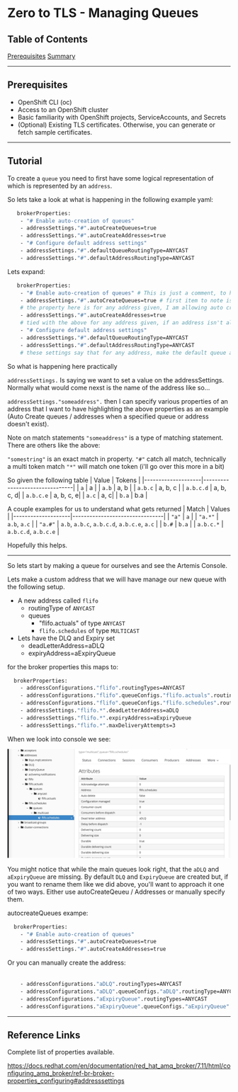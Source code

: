 # Zero to TLS - Managing Queues


## Table of Contents

   [Prerequisites](#prerequisites)
   [Summary](#tutorial)

---

## Prerequisites

- OpenShift CLI (oc)  
- Access to an OpenShift cluster  
- Basic familiarity with OpenShift projects, ServiceAccounts, and Secrets  
- (Optional) Existing TLS certificates. Otherwise, you can generate or fetch sample certificates.  

---

## Tutorial

To create a `queue` you need to first have some logical representation of which is represented by an `address`.

So lets take a look at what is happening in the following example yaml:
```bash
   brokerProperties:
    - "# Enable auto-creation of queues"
    - addressSettings."#".autoCreateQueues=true
    - addressSettings."#".autoCreateAddresses=true
    - "# Configure default address settings"
    - addressSettings."#".defaultQueueRoutingType=ANYCAST
    - addressSettings."#".defaultAddressRoutingType=ANYCAST
```
Lets expand:

```bash
   brokerProperties:
    - "# Enable auto-creation of queues" # This is just a comment, to help me organize
    - addressSettings."#".autoCreateQueues=true # first item to note is the `#` this is a wildcard token to match all addresses
    # the property here is for any address given, I am allowing auto creation of queues.
    - addressSettings."#".autoCreateAddresses=true
    # tied with the above for any address given, if an address isn't already created go ahead and create one
    - "# Configure default address settings"
    - addressSettings."#".defaultQueueRoutingType=ANYCAST
    - addressSettings."#".defaultAddressRoutingType=ANYCAST
    # these settings say that for any address, make the default queue and address types `ANYCAST` (basid / default queue type)
```

So what is happening here practically

`addressSettings.` Is saying we want to set a value on the addressSettings.  Normally what would come nexst is the name of the address like so...

`addressSettings."someaddress".` then I can specify various properties of an address that I want to have highlighting the above properties as an example (Auto Create queues / addresses when a specified queue or address doesn't exist).

Note on match statements `"someaddress"` is a type of matching statement.  There are others like the above:

`"somestring"` is an exact match in property.
`"#"` catch all match, technically a multi token match 
`"*"` will match one token (i'll go over this more in a bit)

So given the following table
| Value             | Tokens         |
|--------------------|--------------------------------|
| `a`       | a | 
| `a.b`    | a, b |
| `a.b.c`   | a, b, c | 
| `a.b.c.d`        | a, b, c, d| 
| `a.b.c.e`        | a, b, c, e|
| `a.c`        | a, c|
| `b.a`        | b.a |   

A couple examples for us to understand what gets returned
| Match             | Values         |
|--------------------|--------------------------------|
| `"a"`       | `a` | 
| `"a.*"`    | `a.b`, `a.c` |
| `"a.#"`   | `a.b`, `a.b.c`, `a.b.c.d`, `a.b.c.e`, `a.c` | 
| `b.#`        | `b.a` |
| `a.b.c.*` |  `a.b.c.d`, `a.b.c.e` |


Hopefully this helps.

---

So lets start by making a queue for ourselves and see the Artemis Console.

Lets make a custom address that we will have manage our new queue with the following setup.

- A new address called `flifo`
    - routingType of `ANYCAST`
    - queues
        - "flifo.actuals" of type `ANYCAST`
        - `flifo.schedules` of type `MULTICAST`
- Lets have the DLQ and Expiry set
    - deadLetterAddress=aDLQ
    - expiryAddress=aExpiryQueue

for the broker properties this maps to:

```bash
  brokerProperties:
    - addressConfigurations."flifo".routingTypes=ANYCAST
    - addressConfigurations."flifo".queueConfigs."flifo.actuals".routingType=ANYCAST
    - addressConfigurations."flifo".queueConfigs."flifo.schedules".routingType=MULTICAST
    - addressSettings."flifo.*".deadLetterAddress=aDLQ
    - addressSettings."flifo.*".expiryAddress=aExpiryQueue
    - addressSettings."flifo.*".maxDeliveryAttempts=3
```


When we look into console we see:

![ConsoleView](https://github.com/axodevelopment/RHAMQ-Tutorials/blob/main/images/address-status.jpg)

You might notice that while the main queues look right, that the `aDLQ` and `aExpiryQueue` are missing.  By default `DLQ` and `ExpiryQueue` are created but, if you want to rename them like we did above, you'll want to approach it one of two ways.  Either use autoCreateQeueu / Addresses or manually specify them.

autocreateQueues exampe:

```bash
  brokerProperties:
    - "# Enable auto-creation of queues"
    - addressSettings."#".autoCreateQueues=true
    - addressSettings."#".autoCreateAddresses=true

```

Or you can manually create the address:

```bash

    - addressConfigurations."aDLQ".routingTypes=ANYCAST
    - addressConfigurations."aDLQ".queueConfigs."aDLQ".routingType=ANYCAST
    - addressConfigurations."aExpiryQueue".routingTypes=ANYCAST
    - addressConfigurations."aExpiryQueue".queueConfigs."aExpiryQueue".routingType=ANYCAST

```

---



## Reference Links

Complete list of properties available.

https://docs.redhat.com/en/documentation/red_hat_amq_broker/7.11/html/configuring_amq_broker/ref-br-broker-properties_configuring#addresssettings

